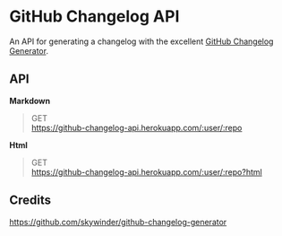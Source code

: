 GitHub Changelog API
====================

An API for generating a changelog with the excellent [GitHub Changelog Generator](https://github.com/skywinder/github-changelog-generator).

## API

**Markdown**
>GET  
>https://github-changelog-api.herokuapp.com/:user/:repo

**Html**
>GET  
>https://github-changelog-api.herokuapp.com/:user/:repo?html

## Credits

https://github.com/skywinder/github-changelog-generator

